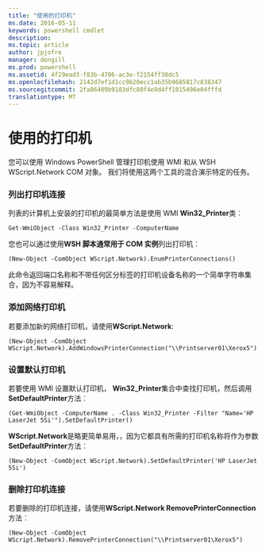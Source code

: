 ```yaml
---
title: "使用的打印机"
ms.date: 2016-05-11
keywords: powershell cmdlet
description: 
ms.topic: article
author: jpjofre
manager: dongill
ms.prod: powershell
ms.assetid: 4f29ead3-f83b-4706-ac3e-f2154ff38dc5
ms.openlocfilehash: 2142d7ef1d1cc9b20ecc1ab35b9685817c838347
ms.sourcegitcommit: 2fa86409b9183dfc80f4e9d4ff1015496e04fffd
translationtype: MT
---
```

# 使用的打印机
您可以使用 Windows PowerShell 管理打印机使用 WMI 和从 WSH WScript.Network COM 对象。 我们将使用这两个工具的混合演示特定的任务。

### 列出打印机连接
列表的计算机上安装的打印机的最简单方法是使用 WMI **Win32_Printer**类︰

```
Get-WmiObject -Class Win32_Printer -ComputerName
```

您也可以通过使用**WSH 脚本通常用于 COM 实例**列出打印机︰

```
(New-Object -ComObject WScript.Network).EnumPrinterConnections()
```

此命令返回端口名称和不带任何区分标签的打印机设备名称的一个简单字符串集合，因为不容易解释。

### 添加网络打印机
若要添加新的网络打印机，请使用**WScript.Network**:

```
(New-Object -ComObject WScript.Network).AddWindowsPrinterConnection("\\Printserver01\Xerox5")
```

### 设置默认打印机
若要使用 WMI 设置默认打印机， **Win32_Printer**集合中查找打印机，然后调用**SetDefaultPrinter**方法︰

```
(Get-WmiObject -ComputerName . -Class Win32_Printer -Filter "Name='HP LaserJet 5Si'").SetDefaultPrinter()
```

**WScript.Network**是略更简单易用，，因为它都具有所需的打印机名称将作为参数**SetDefaultPrinter**方法︰

```
(New-Object -ComObject WScript.Network).SetDefaultPrinter('HP LaserJet 5Si')
```

### 删除打印机连接
若要删除的打印机连接，请使用**WScript.Network RemovePrinterConnection**方法︰

```
(New-Object -ComObject WScript.Network).RemovePrinterConnection("\\Printserver01\Xerox5")
```

